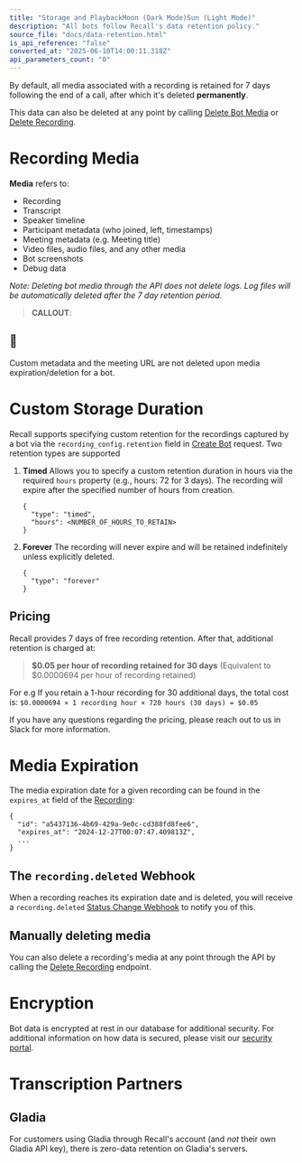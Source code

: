 ```yaml
---
title: "Storage and PlaybackMoon (Dark Mode)Sun (Light Mode)"
description: "All bots follow Recall's data retention policy."
source_file: "docs/data-retention.html"
is_api_reference: "false"
converted_at: "2025-06-10T14:00:11.318Z"
api_parameters_count: "0"
---
```

By default, all media associated with a recording is retained for 7 days following the end of a call, after which it's deleted **permanently**.

This data can also be deleted at any point by calling [Delete Bot Media](/reference/bot_delete_media_create) or [Delete Recording](/reference/recording_destroy).

# Recording Media

[](#recording-media)

**Media** refers to:
- Recording
- Transcript
- Speaker timeline
- Participant metadata (who joined, left, timestamps)
- Meeting metadata (e.g. Meeting title)
- Video files, audio files, and any other media
- Bot screenshots
- Debug data

*Note: Deleting bot media through the API does not delete logs. Log files will be automatically deleted after the 7 day retention period.*

> **CALLOUT**:

## 📘

Custom metadata and the meeting URL are not deleted upon media expiration/deletion for a bot.

# Custom Storage Duration

[](#custom-storage-duration)

Recall supports specifying custom retention for the recordings captured by a bot via the `recording_config.retention` field in [Create Bot](/reference/bot_create) request. Two retention types are supported

1.  **Timed**
    Allows you to specify a custom retention duration in hours via the required `hours` property (e.g., hours: 72 for 3 days). The recording will expire after the specified number of hours from creation.
    ```
    {
      "type": "timed",
      "hours": <NUMBER_OF_HOURS_TO_RETAIN>
    }

    ```

2.  **Forever**
    The recording will never expire and will be retained indefinitely unless explicitly deleted.
    ```
    {
      "type": "forever"
    }

    ```


## Pricing

[](#pricing)

Recall provides 7 days of free recording retention. After that, additional retention is charged at:

> **$0.05 per hour of recording retained for 30 days**
> (Equivalent to $0.0000694 per hour of recording retained)

For e.g If you retain a 1-hour recording for 30 additional days, the total cost is:
`$0.0000694 × 1 recording hour × 720 hours (30 days) = $0.05`

If you have any questions regarding the pricing, please reach out to us in Slack for more information.

# Media Expiration

[](#media-expiration)

The media expiration date for a given recording can be found in the `expires_at` field of the [Recording](/reference/recording_retrieve):

```
{
  "id": "a5437136-4b69-429a-9e0c-cd388fd8fee6",
  "expires_at": "2024-12-27T00:07:47.409813Z",
  ...
}

```

## The `recording.deleted` Webhook

[](#the-recordingdeleted-webhook)

When a recording reaches its expiration date and is deleted, you will receive a `recording.deleted` [Status Change Webhook](/docs/status-change-webhooks) to notify you of this.

## Manually deleting media

[](#manually-deleting-media)

You can also delete a recording's media at any point through the API by calling the [Delete Recording](/reference/recording_destroy) endpoint.



# Encryption

[](#encryption)

Bot data is encrypted at rest in our database for additional security. For additional information on how data is secured, please visit our [security portal](https://security.recall.ai).



# Transcription Partners

[](#transcription-partners)

## Gladia

[](#gladia)

For customers using Gladia through Recall's account (and *not* their own Gladia API key), there is zero-data retention on Gladia's servers.
